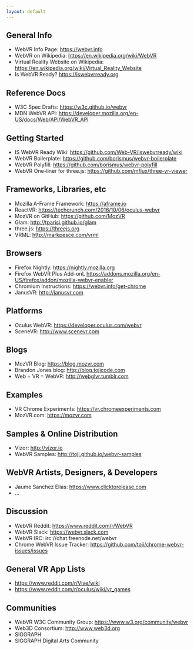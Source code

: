 ```yaml
---
layout: default
---
```


## General Info
- WebVR Info Page: <https://webvr.info>
- WebVR on Wikipedia: <https://en.wikipedia.org/wiki/WebVR>
- Virtual Reality Website on Wikipedia: <https://en.wikipedia.org/wiki/Virtual_Reality_Website>
- Is WebVR Ready? <https://iswebvrready.org>

## Reference Docs
- W3C Spec Drafts: <https://w3c.github.io/webvr>
- MDN WebVR API: <https://developer.mozilla.org/en-US/docs/Web/API/WebVR_API>

## Getting Started
- IS WebVR Ready Wiki: <https://github.com/Web-VR/iswebvrready/wiki>
- WebVR Boilerplate: <https://github.com/borismus/webvr-boilerplate>
- WebVR Polyfill: <https://github.com/borismus/webvr-polyfill>
- WebVR One-liner for three.js: <https://github.com/mflux/three-vr-viewer>

## Frameworks, Libraries, etc
- Mozilla A-Frame Framework: <https://aframe.io>
- ReactVR: <https://techcrunch.com/2016/10/06/oculus-webvr>
- MozVR on GitHub: <https://github.com/MozVR>
- Glam: <http://tparisi.github.io/glam>
- three.js: <https://threejs.org>
- VRML: <http://markpesce.com/vrml>

## Browsers
- Firefox Nightly: <https://nightly.mozilla.org>
- Firefox WebVR Plus Add-onL <https://addons.mozilla.org/en-US/firefox/addon/mozilla-webvr-enabler>
- Chromium Instructions: <https://webvr.info/get-chrome>
- JanusVR: <http://janusvr.com>

## Platforms
- Oculus WebVR: <https://developer.oculus.com/webvr>
- SceneVR: <http://www.scenevr.com>

## Blogs
- MozVR Blog: <https://blog.mozvr.com>
- Brandon Jones blog: <http://blog.tojicode.com>
- Web + VR = WebVR: <http://webglvr.tumblr.com>

## Examples
- VR Chrome Experiments: <https://vr.chromeexperiments.com>
- MozVR.com: <https://mozvr.com>

## Samples & Online Distribution
- Vizor: <http://vizor.io>
- WebVR Samples: <http://toji.github.io/webvr-samples>

## WebVR Artists, Designers, & Developers
- Jaume Sanchez Elias: <https://www.clicktorelease.com>
- ...

## Discussion
- WebVR Reddit: <https://www.reddit.com/r/WebVR>
- WebVR Slack: <https://webvr.slack.com>
- WebVR IRC: irc://chat.freenode.net/webvr
- Chrome WebVR Issue Tracker: <https://github.com/toji/chrome-webvr-issues/issues>

## General VR App Lists
- <https://www.reddit.com/r/Vive/wiki>
- <https://www.reddit.com/r/oculus/wiki/vr_games>

## Communities
- WebVR W3C Community Group: <https://www.w3.org/community/webvr>
- Web3D Consortium: <http://www.web3d.org>
- SIGGRAPH
- SIGGRAPH Digital Arts Community
